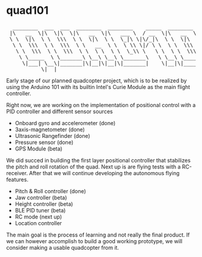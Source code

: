 # quad101
  
<pre>
  ________  ___  ___  ________  ________    _____  ________    _____
 |\   __  \|\  \|\  \|\   __  \|\   ___ \  / __  \|\   __  \  / __  \
 \ \  \|\  \ \  \\\  \ \  \|\  \ \  \_|\ \|\/_|\  \ \  \|\  \|\/_|\  \
  \ \  \\\  \ \  \\\  \ \   __  \ \  \ \\ \|/ \ \  \ \  \\\  \|/ \ \  \
   \ \  \\\  \ \  \\\  \ \  \ \  \ \  \_\\ \   \ \  \ \  \\\  \   \ \  \
    \ \_____  \ \_______\ \__\ \__\ \_______\   \ \__\ \_______\   \ \__\
     \|___| \__\|_______|\|__|\|__|\|_______|    \|__|\|_______|    \|__|
           \|__|
</pre>


Early stage of our planned quadcopter project, which is to be realized by using
the Arduino 101 with its builtin Intel's Curie Module as the main flight controller.

Right now, we are working on the implementation of positional control with a PID controller and different sensor sources
<ul>
<li>Onboard gyro and accelerometer (done)</li>
<li>3axis-magnetometer (done)</li>
<li>Ultrasonic Rangefinder (done)</li>
<li>Pressure sensor (done)</li>
<li>GPS Module (beta)</li>
</ul>

We did succed in building the first layer positional controller that stabilizes the pitch and roll rotation of the quad. 
Next up is are flying tests with a RC-receiver. After that we will continue developing the autonomous flying features. 
<ul>
<li>Pitch & Roll controller (done)</li>
<li>Jaw controller (beta)</li>
<li>Height controller (beta)</li>
<li>BLE PID tuner (beta)</li>
<li>RC mode (next up)</li>
<li>Location controller</li>
</ul>

The main goal is the process of learning and not really the final product. If we can however accomplish to build
a good working prototype, we will consider making a usable quadcopter from it.
